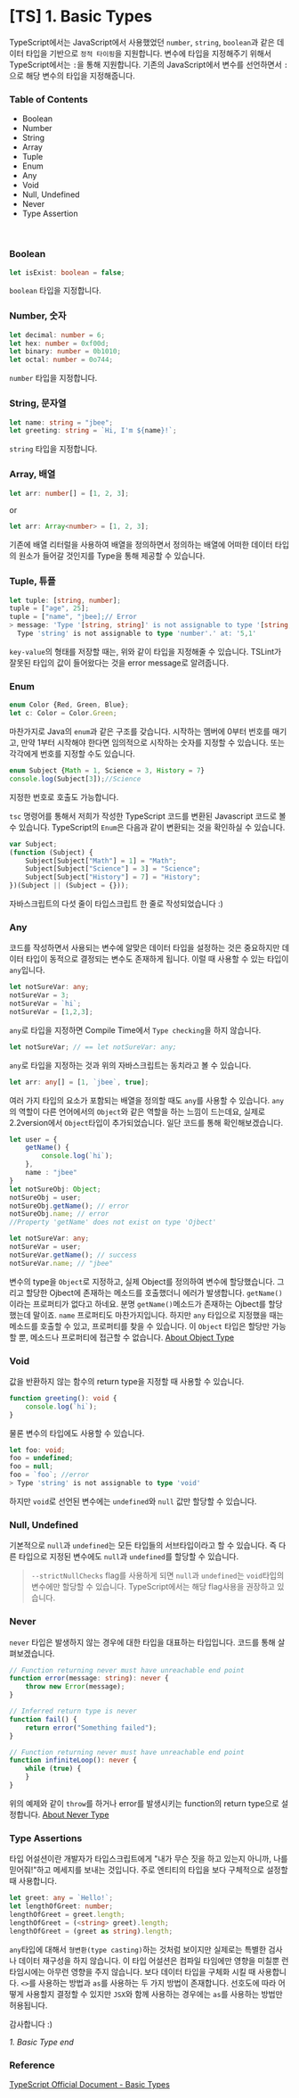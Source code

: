 # [TS] 1. Basic Types
TypeScript에서는 JavaScript에서 사용했었던 `number`, `string`, `boolean`과 같은 데이터 타입을 기반으로 `정적 타이핑`을 지원합니다. 변수에 타입을 지정해주기 위해서 TypeScript에서는 `:`을 통해 지원합니다. 기존의 JavaScript에서 변수를 선언하면서 `:`으로 해당 변수의 타입을 지정해줍니다.

### Table of Contents
- Boolean
- Number
- String
- Array
- Tuple
- Enum
- Any
- Void
- Null, Undefined
- Never
- Type Assertion

</br>

### Boolean
```typescript
let isExist: boolean = false;
```
`boolean` 타입을 지정합니다.

### Number, 숫자
```typescript
let decimal: number = 6;
let hex: number = 0xf00d;
let binary: number = 0b1010;
let octal: number = 0o744;
```
`number` 타입을 지정합니다.

### String, 문자열
```typescript
let name: string = "jbee";
let greeting: string = `Hi, I'm ${name}!`;
```
`string` 타입을 지정합니다.

### Array, 배열
```typescript
let arr: number[] = [1, 2, 3];
```
or
```typescript
let arr: Array<number> = [1, 2, 3];
```
기존에 배열 리터럴을 사용하여 배열을 정의하면서 정의하는 배열에 어떠한 데이터 타입의 원소가 들어갈 것인지를 Type을 통해 제공할 수 있습니다.

### Tuple, 튜플
```typescript
let tuple: [string, number];
tuple = ["age", 25];
tuple = ["name", "jbee];// Error
> message: 'Type '[string, string]' is not assignable to type '[string, number]'.
  Type 'string' is not assignable to type 'number'.' at: '5,1'
```
`key-value`의 형태를 저장할 때는, 위와 같이 타입을 지정해줄 수 있습니다. TSLint가 잘못된 타입의 값이 들어왔다는 것을 error message로 알려줍니다.

### Enum
```typescript
enum Color {Red, Green, Blue};
let c: Color = Color.Green;
```
마찬가지로 Java의 `enum`과 같은 구조를 갖습니다. 시작하는 멤버에 0부터 번호를 매기고, 만약 1부터 시작해야 한다면 임의적으로 시작하는 숫자를 지정할 수 있습니다. 또는 각각에게 번호를 지정할 수도 있습니다.
```typescript
enum Subject {Math = 1, Science = 3, History = 7}
console.log(Subject[3]);//Science
```
지정한 번호로 호출도 가능합니다.

`tsc` 명령어를 통해서 저희가 작성한 TypeScript 코드를 변환된 Javascript 코드로 볼 수 있습니다. TypeScript의 `Enum`은 다음과 같이 변환되는 것을 확인하실 수 있습니다.
```javascript
var Subject;
(function (Subject) {
    Subject[Subject["Math"] = 1] = "Math";
    Subject[Subject["Science"] = 3] = "Science";
    Subject[Subject["History"] = 7] = "History";
})(Subject || (Subject = {}));
```
자바스크립트의 다섯 줄이 타입스크립트 한 줄로 작성되었습니다 :)

### Any
코드를 작성하면서 사용되는 변수에 알맞은 데이터 타입을 설정하는 것은 중요하지만 데이터 타입이 동적으로 결정되는 변수도 존재하게 됩니다. 이럴 때 사용할 수 있는 타입이 `any`입니다.
```typescript
let notSureVar: any;
notSureVar = 3;
notSureVar = `hi`;
notSureVar = [1,2,3];
```
`any`로 타입을 지정하면 Compile Time에서 `Type checking`을 하지 않습니다.
```typescript
let notSureVar; // == let notSureVar: any;
```
`any`로 타입을 지정하는 것과 위의 자바스크립트는 동치라고 볼 수 있습니다.
```typescript
let arr: any[] = [1, `jbee`, true];
```
여러 가지 타입의 요소가 포함되는 배열을 정의할 때도 `any`를 사용할 수 있습니다.
`any`의 역할이 다른 언어에서의 `Object`와 같은 역할을 하는 느낌이 드는데요, 실제로 2.2version에서 `Object`타입이 추가되었습니다. 일단 코드를 통해 확인해보겠습니다.
```typescript
let user = {
    getName() {
        console.log(`hi`);
    },
    name : "jbee"
}
let notSureObj: Object;
notSureObj = user;
notSureObj.getName(); // error
notSureObj.name; // error
//Property 'getName' does not exist on type 'Ojbect'

let notSureVar: any;
notSureVar = user;
notSureVar.getName(); // success
notSureVar.name; // "jbee"
```
변수의 type을 `Object`로 지정하고, 실제 Object를 정의하여 변수에 할당했습니다. 그리고 할당한 Ojbect에 존재하는 메소드를 호출했더니 에러가 발생합니다. `getName()`이라는 프로퍼티가 없다고 하네요. 분명 `getName()`메소드가 존재하는 Ojbect를 할당했는데 말이죠. `name` 프로퍼티도 마찬가지입니다. 하지만 `any` 타입으로 지정했을 때는 메소드를 호출할 수 있고, 프로퍼티를 찾을 수 있습니다. 이 `Object` 타입은 할당만 가능할 뿐, 메소드나 프로퍼티에 접근할 수 없습니다.
[About Object Type](https://blog.mariusschulz.com/2017/02/24/typescript-2-2-the-object-type)

### Void
값을 반환하지 않는 함수의 return type을 지정할 때 사용할 수 있습니다.
```typescript
function greeting(): void {
    console.log(`hi`);
}
```
물론 변수의 타입에도 사용할 수 있습니다.
```typescript
let foo: void;
foo = undefined;
foo = null;
foo = `foo`; //error
> Type 'string' is not assignable to type 'void'
```
하지만 `void`로 선언된 변수에는 `undefined`와 `null` 값만 할당할 수 있습니다.

### Null, Undefined
기본적으로 `null`과 `undefined`는 모든 타입들의 서브타입이라고 할 수 있습니다. 즉 다른 타입으로 지정된 변수에도 `null`과 `undefined`를 할당할 수 있습니다.
> `--strictNullChecks` flag를 사용하게 되면 `null`과 `undefined`는 `void`타입의 변수에만 할당할 수 있습니다. TypeScript에서는 해당 flag사용을 권장하고 있습니다.

### Never
`never` 타입은 발생하지 않는 경우에 대한 타입을 대표하는 타입입니다. 코드를 통해 살펴보겠습니다.
```typescript
// Function returning never must have unreachable end point
function error(message: string): never {
    throw new Error(message);
}

// Inferred return type is never
function fail() {
    return error("Something failed");
}

// Function returning never must have unreachable end point
function infiniteLoop(): never {
    while (true) {
    }
}
```
위의 예제와 같이 `throw`를 하거나 error를 발생시키는 function의 return type으로 설정합니다.
[About Never Type](https://blog.mariusschulz.com/2016/11/18/typescript-2-0-the-never-type)

### Type Assertions
타입 어설션이란 개발자가 타입스크립트에게 "내가 무슨 짓을 하고 있는지 아니까, 나를 믿어줘!"하고 메세지를 보내는 것입니다. 주로 엔티티의 타입을 보다 구체적으로 설정할 때 사용합니다.
```typescript
let greet: any = `Hello!`;
let lengthOfGreet: number;
lengthOfGreet = greet.length;
lengthOfGreet = (<string> greet).length;
lengthOfGreet = (greet as string).length;
```
`any`타입에 대해서 `형변환(type casting)`하는 것처럼 보이지만 실제로는 특별한 검사나 데이터 재구성을 하지 않습니다. 이 타입 어설션은 컴파일 타임에만 영향을 미칠뿐 런타임시에는 아무런 영향을 주지 않습니다. 보다 데이터 타입을 구체화 시킬 때 사용합니다.
`<>`를 사용하는 방법과 `as`를 사용하는 두 가지 방법이 존재합니다. 선호도에 따라 어떻게 사용할지 결정할 수 있지만 `JSX`와 함께 사용하는 경우에는 `as`를 사용하는 방법만 허용됩니다.


감사합니다 :)


_1. Basic Type end_


### Reference
[TypeScript Official Document - Basic Types](https://www.typescriptlang.org/docs/handbook/basic-types.html)
